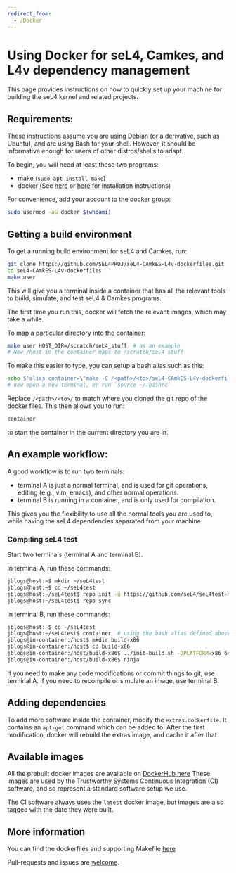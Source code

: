 ```yaml
---
redirect_from:
  - /Docker
---
```


# Using Docker for seL4, Camkes, and L4v dependency management

This page provides instructions on how to quickly set up your machine for building the seL4 kernel and related projects.

## Requirements:

These instructions assume you are using Debian (or a derivative, such as Ubuntu), and are using Bash for your shell. However, it should be informative enough for users of other distros/shells to adapt.

To begin, you will need at least these two programs:

 * make (`sudo apt install make`)
 * docker (See [here](https://get.docker.com) or [here](https://docs.docker.com/engine/installation) for installation instructions)

For convenience, add your account to the docker group:

```bash
sudo usermod -aG docker $(whoami)
```

## Getting a build environment

To get a running build environment for seL4 and Camkes, run:

```bash
git clone https://github.com/SEL4PROJ/seL4-CAmkES-L4v-dockerfiles.git
cd seL4-CAmkES-L4v-dockerfiles
make user
```

This will give you a terminal inside a container that has all the relevant tools to build, simulate, and test seL4 & Camkes programs. 

The first time you run this, docker will fetch the relevant images, which may take a while.

To map a particular directory into the container:

```bash
make user HOST_DIR=/scratch/seL4_stuff  # as an example
# Now /host in the container maps to /scratch/seL4_stuff
```

To make this easier to type, you can setup a bash alias such as this:

```bash
echo $'alias container=\'make -C /<path>/<to>/seL4-CAmkES-L4v-dockerfiles user HOST_DIR=$(pwd)\'' >> ~/.bashrc
# now open a new terminal, or run `source ~/.bashrc`
```

Replace `/<path>/<to>/` to match where you cloned the git repo of the docker files. This then allows you to run:

```bash
container
```

to start the container in the current directory you are in.

## An example workflow:
A good workflow is to run two terminals: 

 - terminal A is just a normal terminal, and is used for git operations, editing (e.g., vim, emacs), and other normal operations.
 - terminal B is running in a container, and is only used for compilation.

This gives you the flexibility to use all the normal tools you are used to, while having the seL4 dependencies separated from your machine.

### Compiling seL4 test

Start two terminals (terminal A and terminal B).

In terminal A, run these commands:

```bash
jblogs@host:~$ mkdir ~/seL4test
jblogs@host:~$ cd ~/seL4test
jblogs@host:~/seL4test$ repo init -u https://github.com/seL4/seL4test-manifest.git
jblogs@host:~/seL4test$ repo sync
```

In terminal B, run these commands:

```bash
jblogs@host:~$ cd ~/seL4test
jblogs@host:~/seL4test$ container  # using the bash alias defined above
jblogs@in-container:/host$ mkdir build-x86
jblogs@in-container:/host$ cd build-x86
jblogs@in-container:/host/build-x86$ ../init-build.sh -DPLATFORM=x86_64 -DSIMULATION=TRUE 
jblogs@in-container:/host/build-x86$ ninja
```

If you need to make any code modifications or commit things to git, use terminal A. If you need to recompile or simulate an image, use terminal B.

## Adding dependencies
To add more software inside the container, modify the `extras.dockerfile`. It contains an `apt-get` command which can be added to. After the first modification, docker will rebuild the extras image, and cache it after that.


## Available images

All the prebuilt docker images are available on [DockerHub here](https://hub.docker.com/u/trustworthysystems)
These images are used by the Trustworthy Systems Continuous Integration (CI) software, and so represent a standard software setup we use.

The CI software always uses the `latest` docker image, but images are also tagged with the date they were built.

## More information

You can find the dockerfiles and supporting Makefile [here](https://github.com/SEL4PROJ/seL4-CAmkES-L4v-dockerfiles)

Pull-requests and issues are [welcome](https://docs.sel4.systems/Contributing).
    
